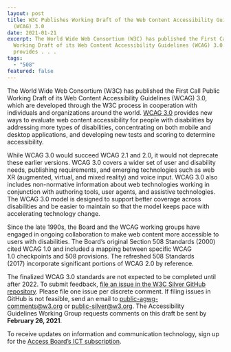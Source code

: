 ```yaml
---
layout: post
title: W3C Publishes Working Draft of the Web Content Accessibility Guidelines
  (WCAG) 3.0
date: 2021-01-21
excerpt: The World Wide Web Consortium (W3C) has published the First Call Public
  Working Draft of its Web Content Accessibility Guidelines (WCAG) 3.0. WCAG 3.0
  provides . . .
tags:
  - "508"
featured: false
---
```

The World Wide Web Consortium (W3C) has published the First Call Public Working Draft of its Web Content Accessibility Guidelines (WCAG) 3.0, which are developed through the W3C process in cooperation with individuals and organizations around the world. [WCAG 3.0](https://www.w3.org/TR/wcag-3.0/) provides new ways to evaluate web content accessibility for people with disabilities by addressing more types of disabilities, concentrating on both mobile and desktop applications, and developing new tests and scoring to determine accessibility. 

While WCAG 3.0 would succeed WCAG 2.1 and 2.0, it would not deprecate these earlier versions. WCAG 3.0 covers a wider set of user and disability needs, publishing requirements, and emerging technologies such as web XR (augmented, virtual, and mixed reality) and voice input. WCAG 3.0 also includes non-normative information about web technologies working in conjunction with authoring tools, user agents, and assistive technologies. The WCAG 3.0 model is designed to support better coverage across disabilities and be easier to maintain so that the model keeps pace with accelerating technology change.

Since the late 1990s, the Board and the WCAG working groups have engaged in ongoing collaboration to make web content more accessible to users with disabilities. The Board’s original Section 508 Standards (2000) cited WCAG 1.0 and included a mapping between specific WCAG 1.0 checkpoints and 508 provisions. The refreshed 508 Standards (2017) incorporate significant portions of WCAG 2.0 by reference. 

The finalized WCAG 3.0 standards are not expected to be completed until after 2022. To submit feedback, [file an issue in the W3C Silver GitHub repository](https://github.com/w3c/silver/issues/new). Please file one issue per discrete comment. If filing issues in GitHub is not feasible, send an email to [public-agwg-comments@w3.org](public-agwg-comments@w3.org) or [public-silver@w3.org](public-silver@w3.org). The Accessibility Guidelines Working Group requests comments on this draft be sent by **February 26, 2021**.

To receive updates on information and communication technology, sign up for the [Access Board’s ICT subscription](https://public.govdelivery.com/accounts/USACCESS/subscriber/qualify?commit=Subscribe&topic_id=USACCESS_3).